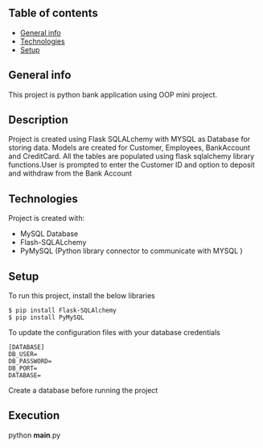 ## Table of contents
* [General info](#general-info)
* [Technologies](#technologies)
* [Setup](#setup)

## General info
This project is python bank application using OOP mini project.

## Description
Project is created using Flask SQLALchemy with MYSQL as Database for storing data. Models are created for Customer, Employees, BankAccount and CreditCard. All the tables are populated using flask sqlalchemy library functions.User is prompted to enter the Customer ID and option to deposit and withdraw from the Bank Account


## Technologies
Project is created with:
* MySQL Database
* Flash-SQLALchemy
* PyMySQL (Python library connector to communicate with MYSQL )


## Setup
To run this project, install the below libraries

```
$ pip install Flask-SQLAlchemy
$ pip install PyMySQL

```

To update the configuration files with your database credentials

```
[DATABASE]
DB_USER=
DB_PASSWORD=
DB_PORT=
DATABASE=

```
Create a database before running the project

## Execution

python __main__.py
